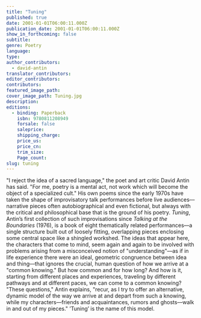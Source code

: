 ```yaml
---
title: "Tuning"
published: true
date: 2001-01-01T06:00:11.000Z
publication_date: 2001-01-01T06:00:11.000Z
show_in_forthcoming: false
subtitle:
genre: Poetry
language:
type:
author_contributors:
  - david-antin
translator_contributors:
editor_contributors:
contributors:
featured_image_path:
cover_image_path: Tuning.jpg
description:
editions:
  - binding: Paperback
    isbn: 9780811208949
    forsale: false
    saleprice:
    shipping_charge:
    price_us:
    price_cn:
    trim_size:
    Page_count:
slug: tuning
---
```


"I reject the idea of a sacred language," the poet and art critic David Antin has said. "For me, poetry is a mental act, not work which will become the object of a specialized cult." His own poems since the early 1970s have taken the shape of improvisatory talk performances before live audiences––narrative pieces often autobiographical and even fictional, but always with the critical and philosophical base that is the ground of his poetry. _Tuning_, Antin’s first collection of such improvisations since _Talking at the Boundaries_ (1976), is a book of eight thematically related performances––a single structure built out of loosely fitting, overlapping pieces enclosing some central space like a shingled workshed. The ideas that appear here, the characters that come to mind, seem again and again to be involved with problems arising from a misconceived notion of "understanding"––as if in life experience there were an ideal, geometric congruence between idea and thing––that ignores the crucial, human question of how we arrive at a "common knowing." But how common and for how long? And how is it, starting from different places and experiences, traveling by different pathways and at different paces, we can come to a common knowing? "These questions," Antin explains, "recur, as I try to offer an alternative, dynamic model of the way we arrive at and depart from such a knowing, while my characters––friends and acquaintances, rumors and ghosts––walk in and out of my pieces." ’Tuning’ is the name of this model.

